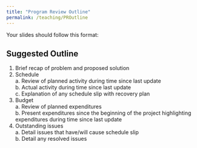 ```yaml
---
title: "Program Review Outline"
permalink: /teaching/PROutline
---
```


Your slides should follow this format:

## Suggested Outline  
1. Brief recap of problem and proposed solution  
2. Schedule  
  a. Review of planned activity during time since last update  
  b. Actual activity during time since last update  
  c. Explanation of any schedule slip with recovery plan  
3. Budget  
  a. Review of planned expenditures  
  b. Present expenditures since the beginning of the project highlighting expenditures during time since last update  
4.  Outstanding issues  
  a. Detail issues that have/will cause schedule slip  
  b. Detail any resolved issues  

